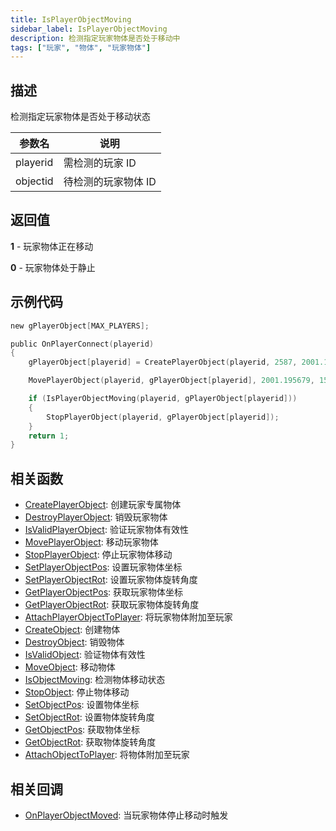 ```yaml
---
title: IsPlayerObjectMoving
sidebar_label: IsPlayerObjectMoving
description: 检测指定玩家物体是否处于移动中
tags: ["玩家", "物体", "玩家物体"]
---
```


## 描述

检测指定玩家物体是否处于移动状态

| 参数名   | 说明                |
| -------- | ------------------- |
| playerid | 需检测的玩家 ID     |
| objectid | 待检测的玩家物体 ID |

## 返回值

**1** - 玩家物体正在移动

**0** - 玩家物体处于静止

## 示例代码

```c
new gPlayerObject[MAX_PLAYERS];

public OnPlayerConnect(playerid)
{
    gPlayerObject[playerid] = CreatePlayerObject(playerid, 2587, 2001.195679, 1547.113892, 14.2834, 0.0, 0.0, 96.0);

    MovePlayerObject(playerid, gPlayerObject[playerid], 2001.195679, 1547.113892, 10.0, 2.0);

	if (IsPlayerObjectMoving(playerid, gPlayerObject[playerid]))
	{
		StopPlayerObject(playerid, gPlayerObject[playerid]);
	}
    return 1;
}
```

## 相关函数

- [CreatePlayerObject](CreatePlayerObject): 创建玩家专属物体
- [DestroyPlayerObject](DestroyPlayerObject): 销毁玩家物体
- [IsValidPlayerObject](IsValidPlayerObject): 验证玩家物体有效性
- [MovePlayerObject](MovePlayerObject): 移动玩家物体
- [StopPlayerObject](StopPlayerObject): 停止玩家物体移动
- [SetPlayerObjectPos](SetPlayerObjectPos): 设置玩家物体坐标
- [SetPlayerObjectRot](SetPlayerObjectRot): 设置玩家物体旋转角度
- [GetPlayerObjectPos](GetPlayerObjectPos): 获取玩家物体坐标
- [GetPlayerObjectRot](GetPlayerObjectRot): 获取玩家物体旋转角度
- [AttachPlayerObjectToPlayer](AttachObjectToPlayer): 将玩家物体附加至玩家
- [CreateObject](CreateObject): 创建物体
- [DestroyObject](DestroyObject): 销毁物体
- [IsValidObject](IsValidObject): 验证物体有效性
- [MoveObject](MoveObject): 移动物体
- [IsObjectMoving](IsObjectMoving): 检测物体移动状态
- [StopObject](StopObject): 停止物体移动
- [SetObjectPos](SetObjectPos): 设置物体坐标
- [SetObjectRot](SetObjectRot): 设置物体旋转角度
- [GetObjectPos](GetObjectPos): 获取物体坐标
- [GetObjectRot](GetObjectRot): 获取物体旋转角度
- [AttachObjectToPlayer](AttachObjectToPlayer): 将物体附加至玩家

## 相关回调

- [OnPlayerObjectMoved](../callbacks/OnPlayerObjectMoved): 当玩家物体停止移动时触发
